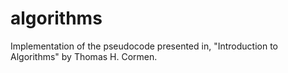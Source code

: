 algorithms
==========

Implementation of the pseudocode presented in, "Introduction to Algorithms" by Thomas H. Cormen.

